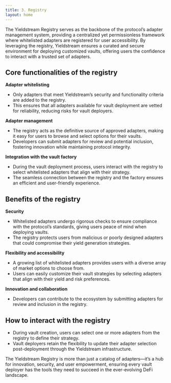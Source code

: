 ```yaml
---
title: 3. Registry
layout: home
---
```


The Yieldstream Registry serves as the backbone of the protocol’s adapter management system, providing a centralized yet permissionless framework where whitelisted adapters are registered for user accessibility.
By leveraging the registry, Yieldstream ensures a curated and secure environment for deploying customized vaults, offering users the confidence to interact with a trusted set of adapters.

## Core functionalities of the registry

**Adapter whitelisting**

- Only adapters that meet Yieldstream’s security and functionality criteria are added to the registry.
- This ensures that all adapters available for vault deployment are vetted for reliability, reducing risks for vault deployers.

**Adapter management**

- The registry acts as the definitive source of approved adapters, making it easy for users to browse and select options for their vaults.
- Developers can submit adapters for review and potential inclusion, fostering innovation while maintaining protocol integrity.

**Integration with the vault factory**

- During the vault deployment process, users interact with the registry to select whitelisted adapters that align with their strategy.
- The seamless connection between the registry and the factory ensures an efficient and user-friendly experience.

## Benefits of the registry

**Security**

- Whitelisted adapters undergo rigorous checks to ensure compliance with the protocol’s standards, giving users peace of mind when deploying vaults.
- The registry protects users from malicious or poorly designed adapters that could compromise their yield generation strategies.

**Flexibility and accessibility**

- A growing list of whitelisted adapters provides users with a diverse array of market options to choose from.
- Users can easily customize their vault strategies by selecting adapters that align with their yield and risk preferences.

**Innovation and collaboration**

- Developers can contribute to the ecosystem by submitting adapters for review and inclusion in the registry.

## How to interact with the registry

- During vault creation, users can select one or more adapters from the registry to define their strategy.
- Vault deployers retain the flexibility to update their adapter selection post-deployment through the Yieldstream infrastructure.

The Yieldstream Registry is more than just a catalog of adapters—it’s a hub for innovation, security, and user empowerment, ensuring every vault deployer has the tools they need to succeed in the ever-evolving DeFi landscape.
